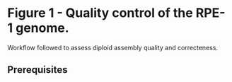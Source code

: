 # Figure 1 - Quality control of the RPE-1 genome.
Workflow followed to assess diploid assembly quality and correcteness.

## Prerequisites

